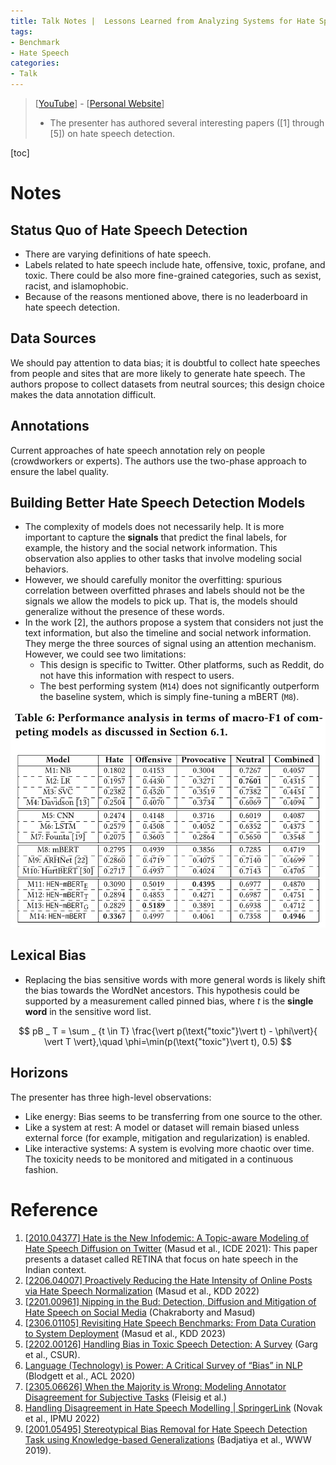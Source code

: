 ```yaml
---
title: Talk Notes |  Lessons Learned from Analyzing Systems for Hate Speech Detection and Bias Mitigation by Sarah Masud
tags: 
- Benchmark
- Hate Speech
categories:
- Talk
---
```


> [[YouTube](https://www.youtube.com/watch?v=VaZ-YlOs1RI)] - [[Personal Website](https://sara-02.github.io/)]
>
> - The presenter has authored several interesting papers ([1] through [5]) on hate speech detection.

[toc]



# Notes

## Status Quo of Hate Speech Detection

- There are varying definitions of hate speech.
- Labels related to hate speech include hate, offensive, toxic, profane, and toxic. There could be also more fine-grained categories, such as sexist, racist, and islamophobic.
- Because of the reasons mentioned above, there is no leaderboard in hate speech detection.

## Data Sources

We should pay attention to data bias; it is doubtful to collect hate speeches from people and sites that are more likely to generate hate speech. The authors propose to collect datasets from neutral sources; this design choice makes the data annotation difficult.

## Annotations

Current approaches of hate speech annotation rely on people (crowdworkers or experts). The authors use the two-phase approach to ensure the label quality.

## Building Better Hate Speech Detection Models

- The complexity of models does not necessarily help. It is more important to capture the **signals** that predict the final labels, for example, the history and the social network information. This observation also applies to other tasks that involve modeling social behaviors.
- However, we should carefully monitor the overfitting: spurious correlation between overfitted phrases and labels should not be the signals we allow the models to pick up. That is, the models should generalize without the presence of these words.
- In the work [2], the authors propose a system that considers not just the text information, but also the timeline and social network information. They merge the three sources of signal using an attention mechanism. However, we could see two limitations:
    - This design is specific to Twitter. Other platforms, such as Reddit, do not have this information with respect to users.
    - The best performing system (`M14`) does not significantly outperform the baseline system, which is simply fine-tuning a mBERT (`M8`).

![image-20230925174150642](https://raw.githubusercontent.com/guanqun-yang/remote-images/master/2023/09/upgit_20230925_1695678110.png)

## Lexical Bias

- Replacing the bias sensitive words with more general words is likely shift the bias towards the WordNet ancestors. This hypothesis could be supported by a measurement called pinned bias, where $t$ is the **single word**  in the sensitive word list.

$$
pB _ T  = \sum _ {t \in T} \frac{\vert p(\text{"toxic"}\vert t) - \phi\vert}{ \vert T \vert},\quad \phi=\min(p(\text{"toxic"}\vert t), 0.5)
$$

## Horizons

The presenter has three high-level observations:

- Like energy: Bias seems to be transferring from one source to the other.
- Like a system at rest: A model or dataset will remain biased unless external force (for example, mitigation and regularization) is enabled.
- Like interactive systems: A system is evolving more chaotic over time. The toxicity needs to be monitored and mitigated in a continuous fashion.

# Reference

1. [[2010.04377] Hate is the New Infodemic: A Topic-aware Modeling of Hate Speech Diffusion on Twitter](https://arxiv.org/abs/2010.04377) (Masud et al., ICDE 2021): This paper presents a dataset called RETINA that focus on hate speech in the Indian context.
2. [[2206.04007] Proactively Reducing the Hate Intensity of Online Posts via Hate Speech Normalization](https://arxiv.org/abs/2206.04007) (Masud et al., KDD 2022)
3. [[2201.00961] Nipping in the Bud: Detection, Diffusion and Mitigation of Hate Speech on Social Media](https://arxiv.org/abs/2201.00961) (Chakraborty and Masud)
4. [[2306.01105] Revisiting Hate Speech Benchmarks: From Data Curation to System Deployment](https://arxiv.org/abs/2306.01105) (Masud et al., KDD 2023)
5. [[2202.00126] Handling Bias in Toxic Speech Detection: A Survey](https://arxiv.org/abs/2202.00126) (Garg et al., CSUR).
6. [Language (Technology) is Power: A Critical Survey of “Bias” in NLP](https://aclanthology.org/2020.acl-main.485) (Blodgett et al., ACL 2020)
7. [[2305.06626] When the Majority is Wrong: Modeling Annotator Disagreement for Subjective Tasks](https://arxiv.org/abs/2305.06626) (Fleisig et al.)
8. [Handling Disagreement in Hate Speech Modelling | SpringerLink](https://link.springer.com/chapter/10.1007/978-3-031-08974-9_54) (Novak et al., IPMU 2022)
9. [[2001.05495] Stereotypical Bias Removal for Hate Speech Detection Task using Knowledge-based Generalizations](https://arxiv.org/abs/2001.05495) (Badjatiya et al., WWW 2019).
